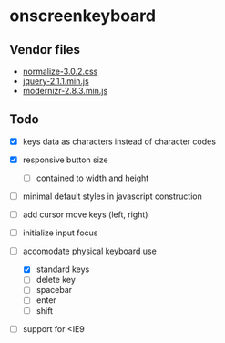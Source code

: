 # onscreenkeyboard

## Vendor files

- [normalize-3.0.2.css](https://github.com/necolas/normalize.css/)
- [jquery-2.1.1.min.js](https://github.com/jquery/jquery)
- [modernizr-2.8.3.min.js](https://github.com/Modernizr/Modernizr)


## Todo

- [x] keys data as characters instead of character codes
- [x] responsive button size
    - [ ] contained to width and height
- [ ] minimal default styles in javascript construction

- [ ] add cursor move keys (left, right)
- [ ] initialize input focus
- [ ] accomodate physical keyboard use
    - [x] standard keys
    - [ ] delete key
    - [ ] spacebar
    - [ ] enter
    - [ ] shift
- [ ] support for <IE9